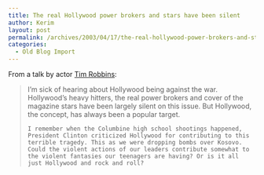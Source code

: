 ```yaml
---
title: The real Hollywood power brokers and stars have been silent
author: Kerim
layout: post
permalink: /archives/2003/04/17/the-real-hollywood-power-brokers-and-stars-have-been-silent/
categories:
  - Old Blog Import
---
```

From a talk by actor <a href="http://www.alternet.org/story.html?StoryID=15673" onclick="_gaq.push(['_trackEvent', 'outbound-article', 'http://www.alternet.org/story.html?StoryID=15673', 'Tim Robbins']);" >Tim Robbins</a>:


>   I&#8217;m sick of hearing about Hollywood being against the war. Hollywood&#8217;s heavy hitters, the real power brokers and cover of the magazine stars have been largely silent on this issue. But Hollywood, the concept, has always been a popular target.  
>   
>   
>     I remember when the Columbine high school shootings happened, President Clinton criticized Hollywood for contributing to this terrible tragedy. This as we were dropping bombs over Kosovo. Could the violent actions of our leaders contribute somewhat to the violent fantasies our teenagers are having? Or is it all just Hollywood and rock and roll?
>   


